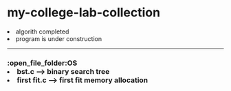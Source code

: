 # my-college-lab-collection

<li> algorith completed <br>
<li>program is under construction
<hr>
<h3>:open_file_folder:OS 
  <li> bst.c --> binary search tree
  <li> first fit.c --> first fit memory allocation
